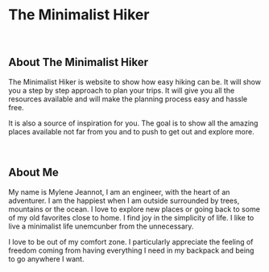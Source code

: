<html>

<head>
<title> The Minimalist Hiker - Hiking made easy </title>
</head>

<body>
<h1> The Minimalist Hiker </h1>
<br />

<h2> About The Minimalist Hiker </h2>
<p>
The Minimalist Hiker is website to show how easy hiking can be. It will show you a step by step approach to plan your trips. It will give you all the resources available and will make the planning process easy and hassle free.
</p>

<p>
It is also a source of inspiration for you. The goal is to show all the amazing places available not far from you and to push to get out and explore more.
</p>
<br />

<h2> About Me </h2>
<p>
My name is Mylene Jeannot, I am an engineer, with the heart of an adventurer. I am the happiest when I am outside surrounded by trees, mountains or the ocean. I love to explore new places or going back to some of my old favorites close to home. I find joy in the simplicity of life. I like to live a minimalist life unemcunber from the unnecessary.
</p>

<p>
I love to be out of my comfort zone. I particularly appreciate the feeling of freedom coming from having everything I need in my backpack and being to go anywhere I want.
</p>
</body>

</html>
